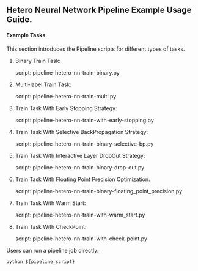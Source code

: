 ## Hetero Neural Network Pipeline Example Usage Guide.

#### Example Tasks

This section introduces the Pipeline scripts for different types of tasks.

1. Binary Train Task:

   script: pipeline-hetero-nn-train-binary.py

2. Multi-label Train Task:

   script: pipeline-hetero-nn-train-multi.py

3. Train Task With Early Stopping Strategy:

   script: pipeline-hetero-nn-train-with-early-stopping.py

4. Train Task With Selective BackPropagation Strategy:

   script: pipeline-hetero-nn-train-binary-selective-bp.py

5. Train Task With Interactive Layer DropOut Strategy:

   script: pipeline-hetero-nn-train-binary-drop-out.py

6. Train Task With Floating Point Precision Optimization:

   script: pipeline-hetero-nn-train-binary-floating_point_precision.py

7. Train Task With Warm Start:

   script: pipeline-hetero-nn-train-with-warm_start.py

8. Train Task With CheckPoint:

   script: pipeline-hetero-nn-train-with-check-point.py

Users can run a pipeline job directly:

    python ${pipeline_script}
